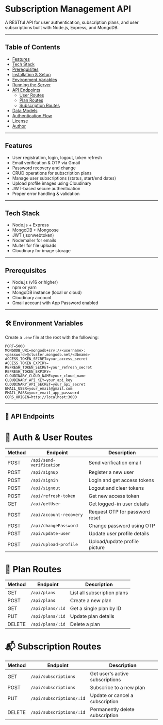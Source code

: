 # Subscription Management API

A RESTful API for user authentication, subscription plans, and user subscriptions built with Node.js, Express, and MongoDB.

---

## Table of Contents

- [Features](#features)  
- [Tech Stack](#tech-stack)  
- [Prerequisites](#prerequisites)  
- [Installation & Setup](#installation--setup)  
- [Environment Variables](#environment-variables)  
- [Running the Server](#running-the-server)  
- [API Endpoints](#api-endpoints)  
  - [User Routes](#user-routes)  
  - [Plan Routes](#plan-routes)  
  - [Subscription Routes](#subscription-routes)  
- [Data Models](#data-models)  
- [Authentication Flow](#authentication-flow)  
- [License](#license)  
- [Author](#author)  

---

## Features

- User registration, login, logout, token refresh  
- Email verification & OTP via Gmail  
- Password recovery and change  
- CRUD operations for subscription plans  
- Manage user subscriptions (status, start/end dates)  
- Upload profile images using Cloudinary  
- JWT-based secure authentication  
- Proper error handling & validation  

---

## Tech Stack

- Node.js + Express  
- MongoDB + Mongoose  
- JWT (jsonwebtoken)  
- Nodemailer for emails  
- Multer for file uploads  
- Cloudinary for image storage  

---

## Prerequisites

- Node.js (v16 or higher)  
- npm or yarn  
- MongoDB instance (local or cloud)  
- Cloudinary account  
- Gmail account with App Password enabled  

---

## 🛠️ Environment Variables

Create a `.env` file at the root with the following:

```env
PORT=5000
MONGODB_URI=mongodb+srv://<username>:<password>@cluster.mongodb.net/<dbname>
ACCESS_TOKEN_SECRET=your_access_secret
ACCESS_TOKEN_EXPIRY=
REFRESH_TOKEN_SECRET=your_refresh_secret
REFRESH_TOKEN_EXPIRY=
CLOUDINARY_CLOUD_NAME=your_cloud_name
CLOUDINARY_API_KEY=your_api_key
CLOUDINARY_API_SECRET=your_api_secret
EMAIL_USER=your_email@gmail.com
EMAIL_PASS=your_email_app_password
CORS_ORIGIN=http://localhost:3000
```

---

## 📮 API Endpoints

# 🔐 Auth & User Routes

| Method | Endpoint                 | Description                    |
| ------ | ------------------------ | ------------------------------ |
| POST   | `/api/send-verification` | Send verification email        |
| POST   | `/api/signup`            | Register a new user            |
| POST   | `/api/signin`            | Login and get access tokens    |
| POST   | `/api/signout`           | Logout and clear tokens        |
| POST   | `/api/refresh-token`     | Get new access token           |
| GET    | `/api/getUser`           | Get logged-in user details     |
| POST   | `/api/account-recovery`  | Request OTP for password reset |
| POST   | `/api/changePassword`    | Change password using OTP      |
| POST   | `/api/update-user`       | Update user profile details    |
| POST   | `/api/upload-profile`    | Upload/update profile picture  |

# 🧾 Plan Routes

| Method | Endpoint         | Description                 |
| ------ | ---------------- | --------------------------- |
| GET    | `/api/plans`     | List all subscription plans |
| POST   | `/api/plans`     | Create a new plan           |
| GET    | `/api/plans/:id` | Get a single plan by ID     |
| PUT    | `/api/plans/:id` | Update plan details         |
| DELETE | `/api/plans/:id` | Delete a plan               |

# 📬 Subscription Routes

| Method | Endpoint                 | Description                     |
| ------ | ------------------------ | ------------------------------- |
| GET    | `/api/subscriptions`     | Get user's active subscriptions |
| POST   | `/api/subscriptions`     | Subscribe to a new plan         |
| PUT    | `/api/subscriptions/:id` | Update or cancel a subscription |
| DELETE | `/api/subscriptions/:id` | Permanently delete subscription |


